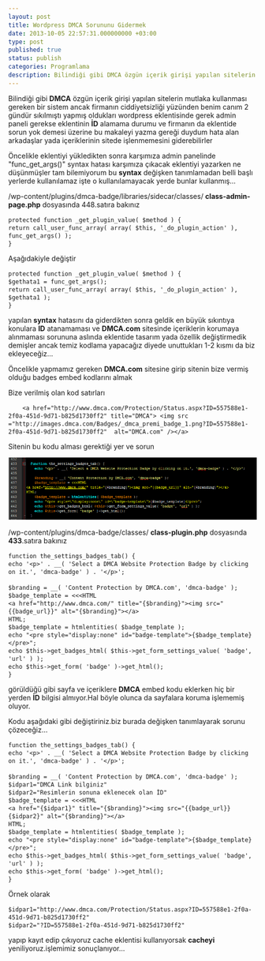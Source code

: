 ```yaml
---
layout: post
title: Wordpress DMCA Sorununu Gidermek
date: 2013-10-05 22:57:31.000000000 +03:00
type: post
published: true
status: publish
categories: Programlama
description: Bilindiği gibi DMCA özgün içerik girişi yapılan sitelerin mutlaka kullanması gereken bir sistem ancak firmanın ciddiyetsizliği yüzünden
---
```


Bilindiği gibi **DMCA** özgün içerik girişi yapılan sitelerin mutlaka kullanması gereken bir sistem ancak firmanın ciddiyetsizliği yüzünden benim canım 2 gündür sıkılmıştı yapmış oldukları wordpress eklentisinde gerek admin paneli gerekse eklentinin **İD** alamama durumu ve firmanın da eklentide sorun yok demesi üzerine bu makaleyi yazma gereği duydum hata alan arkadaşlar yada içeriklerinin sitede işlenmemesini giderebilirler

Öncelikle eklentiyi yükledikten sonra karşımıza admin panelinde "func\_get\_args()" syntax hatası karşımıza çıkacak eklentiyi yazarken ne düşünmüşler tam bilemiyorum bu **syntax** değişken tanımlamadan belli başlı yerlerde kullanılamaz işte o kullanılamayacak yerde bunlar kullanmış...

/wp-content/plugins/dmca-badge/libraries/sidecar/classes/ **class-admin-page.php** dosyasında 448.satıra bakınız

```
protected function _get_plugin_value( $method ) {
return call_user_func_array( array( $this, '_do_plugin_action' ), func_get_args() );
}
```

Aşağıdakiyle değiştir

```
protected function _get_plugin_value( $method ) {
$gethata1 = func_get_args();
return call_user_func_array( array( $this, '_do_plugin_action' ), $gethata1 );
}
```

yapılan **syntax** hatasını da giderdikten sonra geldik en büyük sıkıntıya konulara **ID** atanamaması ve **DMCA.com** sitesinde içeriklerin korumaya alınmaması sorununa aslında eklentide tasarım yada özellik değiştirmedik demişler ancak temiz kodlama yapacağız diyede unuttukları 1-2 kısmı da biz ekleyeceğiz...

Öncelikle yapmamız gereken **DMCA.com** sitesine girip sitenin bize vermiş olduğu badges embed kodlarını almak

Bize verilmiş olan kod satırları

```
    <a href="http://www.dmca.com/Protection/Status.aspx?ID=557588e1-2f0a-451d-9d71-b825d1730ff2" title="DMCA"> <img src ="http://images.dmca.com/Badges/_dmca_premi_badge_1.png?ID=557588e1-2f0a-451d-9d71-b825d1730ff2"  alt="DMCA.com" /></a>
```

Sitenin bu kodu alması gerektiği yer ve sorun

![dmcagorsel1](/assets/dmcagorsel11.png)

/wp-content/plugins/dmca-badge/classes/ **class-plugin.php** dosyasında **433**.satıra bakınız

```
function the_settings_badges_tab() {
echo '<p>' . __( 'Select a DMCA Website Protection Badge by clicking on it.', 'dmca-badge' ) . '</p>';

$branding = __( 'Content Protection by DMCA.com', 'dmca-badge' );
$badge_template = <<<HTML
<a href="http://www.dmca.com/" title="{$branding}"><img src="{{badge_url}}" alt="{$branding}"></a>
HTML;
$badge_template = htmlentities( $badge_template );
echo "<pre style="display:none" id="badge-template">{$badge_template}</pre>";
echo $this->get_badges_html( $this->get_form_settings_value( 'badge', 'url' ) );
echo $this->get_form( 'badge' )->get_html();
}
```

görüldüğü gibi sayfa ve içeriklere **DMCA** embed kodu eklerken hiç bir yerden **İD** bilgisi almıyor.Hal böyle olunca da sayfalara koruma işlememiş oluyor.

Kodu aşağıdaki gibi değiştiriniz.biz burada değişken tanımlayarak sorunu çözeceğiz...

```
function the_settings_badges_tab() {
echo '<p>' . __( 'Select a DMCA Website Protection Badge by clicking on it.', 'dmca-badge' ) . '</p>';

$branding = __( 'Content Protection by DMCA.com', 'dmca-badge' );
$idpar1="DMCA Link bilginiz"
$idpar2="Resimlerin sonuna eklenecek olan İD"
$badge_template = <<<HTML
<a href="{$idpar1}" title="{$branding}"><img src="{{badge_url}}{$idpar2}" alt="{$branding}"></a>
HTML;
$badge_template = htmlentities( $badge_template );
echo "<pre style="display:none" id="badge-template">{$badge_template}</pre>";
echo $this->get_badges_html( $this->get_form_settings_value( 'badge', 'url' ) );
echo $this->get_form( 'badge' )->get_html();
}
```

Örnek olarak

```
$idpar1="http://www.dmca.com/Protection/Status.aspx?ID=557588e1-2f0a-451d-9d71-b825d1730ff2"
$idpar2="?ID=557588e1-2f0a-451d-9d71-b825d1730ff2"
```

yapıp kayıt edip çıkıyoruz cache eklentisi kullanıyorsak **cacheyi** yeniliyoruz.işlemimiz sonuçlanıyor...
